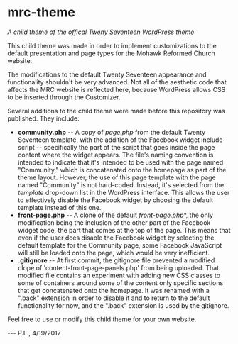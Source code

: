 # mrc-theme

*A child theme of the offical Tweny Seventeen WordPress theme*

This child theme was made in order to implement customizations to the default presentation and page types for the Mohawk Reformed Church website.

The modifications to the default Twenty Seventeen appearance and functionality shouldn't be very advanced. Not all of the aesthetic code that affects the MRC website is reflected here, because WordPress allows CSS to be inserted through the Customizer.

Several additions to the child theme were made before this repository was published. They include:
- **community.php** -- A copy of *page.php* from the default Twenty Seventeen template, with the addition of the Facebook widget include script -- specifically the part of the script that goes inside the page content where the widget appears. The file's naming convention is intended to indicate that it's intended to be used with the page named "Community," which is concatenated onto the homepage as part of the theme layout. However, the use of this page template with the page named "Community" is not hard-coded. Instead, it's selected from the *template* drop-down list in the WordPress interface. This allows the user to effectively disable the Facebook widget by choosing the default template instead of this one.
- **front-page.php** -- A clone of the default *front-page.php**, the only modification being the inclusion of the other part of the Facebook widget code, the part that comes at the top of the page. This means that even if the user does disable the Facebook widget by selecting the default template for the Community page, some Facebook JavaScript will still be loaded onto the page, which would be very inefficient.
- **.gitignore** -- At first commit, the gitignore file prevented a modified clope of 'content-front-page-panels.php' from being uploaded. That modified file contains an experiment with adding new CSS classes to some of containers around some of the content only specific sections that get concatenated onto the homepage. It was renamed with a ".back" extension in order to disable it and to return to the default functionality for now, and the ".back" extension is used by the gitignore.

Feel free to use or modify this child theme for your own website.

--- P.L., 4/19/2017